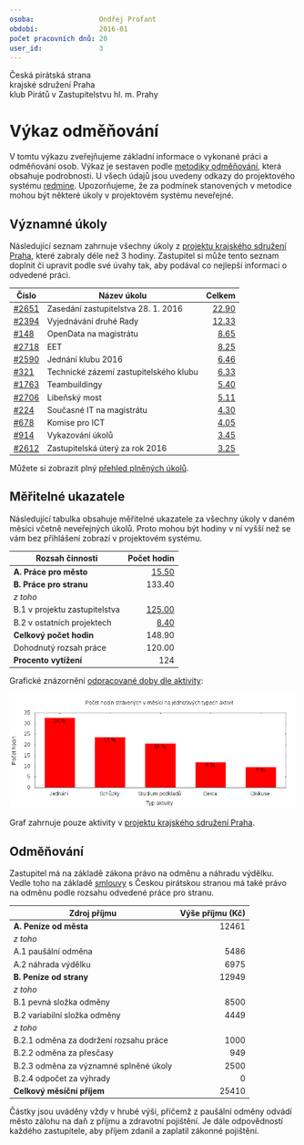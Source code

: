 ```yaml
---
osoba:                Ondřej Profant
období:               2016-01
počet pracovních dnů: 20
user_id:              3
---
```

Česká pirátská strana  
krajské sdružení Praha  
klub Pirátů v Zastupitelstvu hl. m. Prahy

Výkaz odměňování
================

V tomtu výkazu zveřejňujeme základní informace o vykonané práci a odměňování osob. Výkaz je sestaven podle [metodiky odměňování][metodika],
která obsahuje podrobnosti. U všech údajů jsou uvedeny odkazy do projektového systému [redmine](https://redmine.pirati.cz). Upozorňujeme, že za podmínek stanovených v metodice mohou být některé úkoly v projektovém systému neveřejné.

Významné úkoly
----------------------

Následující seznam zahrnuje všechny úkoly z [projektu krajského sdružení Praha][kspraha], které zabraly déle než 3 hodiny. Zastupitel si může tento seznam doplnit či upravit podle své úvahy tak, aby podával co nejlepší informaci o odvedené práci.

Číslo              |   Název úkolu                             |  Celkem           
-------------------|-------------------------------------------|------------------:
[#2651][task2651]  |   Zasedání zastupitelstva 28. 1. 2016     |  [22.90][time2651]
[#2394][task2394]  |   Vyjednávání druhé Rady                  |  [12.33][time2394]
[#148][task148]    |   OpenData na magistrátu                  |  [8.65][time148]  
[#2718][task2718]  |   EET                                     |  [8.25][time2718] 
[#2590][task2590]  |   Jednání klubu 2016                      |  [6.46][time2590] 
[#321][task321]    |   Technické zázemí zastupitelského klubu  |  [6.33][time321]  
[#1763][task1763]  |   Teambuildingy                           |  [5.40][time1763] 
[#2706][task2706]  |   Libeňský most                           |  [5.11][time2706] 
[#224][task224]    |   Současné IT na magistrátu               |  [4.30][time224]  
[#678][task678]    |   Komise pro ICT                          |  [4.05][time678]  
[#914][task914]    |   Vykazování úkolů                        |  [3.45][time914]  
[#2612][task2612]  |   Zastupitelská úterý za rok 2016         |  [3.25][time2612] 

Můžete si zobrazit plný [přehled plněných úkolů][tasklist].

Měřitelné ukazatele
-------------------

Následující tabulka obsahuje měřitelné ukazatele za všechny úkoly v daném měsíci
včetně neveřejných úkolů. Proto mohou být hodiny v ní vyšší než se vám bez
přihlášení zobrazí v projektovém systému.

Rozsah činnosti                        | Počet hodin
--------------                         | ----------:
**A. Práce pro město**                 | [15.50][linktocityhours]
**B. Práce pro stranu**                | 133.40
*z toho*                               |
B.1 v projektu zastupitelstva          | [125.00][linktohomehours]
B.2 v ostatních projektech             | [8.40][linktootherhours]
**Celkový počet hodin**                | 148.90
Dohodnutý rozsah práce                 | 120.00
**Procento vytížení**                  | 124

Grafické znázornění [odpracované doby dle aktivity][activitylist]:

![Aktivity v měsíci](aktivity.png)

Graf zahrnuje pouze aktivity v [projektu krajského sdružení Praha][kspraha].


Odměňování
----------

Zastupitel má na základě zákona právo na odměnu a náhradu výdělku. Vedle toho na základě [smlouvy][smlouva] s Českou pirátskou stranou má také právo na odměnu podle rozsahu odvedené práce pro stranu.

Zdroj příjmu                           | Výše příjmu (Kč)
-----------------                      | --------------:
**A. Peníze od města**                 | 12461
*z toho*                               |
A.1 paušální odměna                    | 5486
A.2 náhrada výdělku                    | 6975
**B. Peníze od strany**                | 12949
*z toho*                               |
B.1 pevná složka odměny                | 8500
B.2 variabilní složka odměny           | 4449
*z toho*                               |
B.2.1 odměna za dodržení rozsahu práce | 1000
B.2.2 odměna za přesčasy               | 949
B.2.3 odměna za významné splněné úkoly | 2500
B.2.4 odpočet za výhrady               | 0
**Celkový měsíční příjem**             | 25410

Částky jsou uváděny vždy v hrubé výši, přičemž z paušální odměny odvádí město zálohu na daň z příjmu a zdravotní pojištění. Je dále odpovědností každého zastupitele, aby příjem zdanil a zaplatil zákonné pojištění.

[metodika]: https://redmine.pirati.cz/projects/praha/wiki/Odm%C4%9B%C5%88ov%C3%A1n%C3%AD_zastupitel%C5%AF

[kspraha]: https://redmine.pirati.cz/projects/kspraha
[tasklist]: https://redmine.pirati.cz/projects/kspraha/time_entries/report?f[]=spent_on&f[]=user_id&op[user_id]==&f[]=&columns=month&criteria[]=issue&op[spent_on]=><&op[user_id]==&utf8=✓&v[spent_on][]=2016-01-01&v[spent_on][]=2016-01-31&v[user_id][]=3
[task2651]: https://redmine.pirati.cz/issues/2651
[time2651]:https://redmine.pirati.cz/issues/2651/time_entries?f[]=spent_on&f[]=user_id&f[]=&op[spent_on]=><&op[user_id]==&op[spent_on]=><&op[user_id]==&utf8=✓&v[spent_on][]=2016-01-01&v[spent_on][]=2016-01-31&v[user_id][]=3
[task2394]: https://redmine.pirati.cz/issues/2394
[time2394]:https://redmine.pirati.cz/issues/2394/time_entries?f[]=spent_on&f[]=user_id&f[]=&op[spent_on]=><&op[user_id]==&op[spent_on]=><&op[user_id]==&utf8=✓&v[spent_on][]=2016-01-01&v[spent_on][]=2016-01-31&v[user_id][]=3
[task148]: https://redmine.pirati.cz/issues/148
[time148]:https://redmine.pirati.cz/issues/148/time_entries?f[]=spent_on&f[]=user_id&f[]=&op[spent_on]=><&op[user_id]==&op[spent_on]=><&op[user_id]==&utf8=✓&v[spent_on][]=2016-01-01&v[spent_on][]=2016-01-31&v[user_id][]=3
[task2718]: https://redmine.pirati.cz/issues/2718
[time2718]:https://redmine.pirati.cz/issues/2718/time_entries?f[]=spent_on&f[]=user_id&f[]=&op[spent_on]=><&op[user_id]==&op[spent_on]=><&op[user_id]==&utf8=✓&v[spent_on][]=2016-01-01&v[spent_on][]=2016-01-31&v[user_id][]=3
[task2590]: https://redmine.pirati.cz/issues/2590
[time2590]:https://redmine.pirati.cz/issues/2590/time_entries?f[]=spent_on&f[]=user_id&f[]=&op[spent_on]=><&op[user_id]==&op[spent_on]=><&op[user_id]==&utf8=✓&v[spent_on][]=2016-01-01&v[spent_on][]=2016-01-31&v[user_id][]=3
[task321]: https://redmine.pirati.cz/issues/321
[time321]:https://redmine.pirati.cz/issues/321/time_entries?f[]=spent_on&f[]=user_id&f[]=&op[spent_on]=><&op[user_id]==&op[spent_on]=><&op[user_id]==&utf8=✓&v[spent_on][]=2016-01-01&v[spent_on][]=2016-01-31&v[user_id][]=3
[task1763]: https://redmine.pirati.cz/issues/1763
[time1763]:https://redmine.pirati.cz/issues/1763/time_entries?f[]=spent_on&f[]=user_id&f[]=&op[spent_on]=><&op[user_id]==&op[spent_on]=><&op[user_id]==&utf8=✓&v[spent_on][]=2016-01-01&v[spent_on][]=2016-01-31&v[user_id][]=3
[task2706]: https://redmine.pirati.cz/issues/2706
[time2706]:https://redmine.pirati.cz/issues/2706/time_entries?f[]=spent_on&f[]=user_id&f[]=&op[spent_on]=><&op[user_id]==&op[spent_on]=><&op[user_id]==&utf8=✓&v[spent_on][]=2016-01-01&v[spent_on][]=2016-01-31&v[user_id][]=3
[task224]: https://redmine.pirati.cz/issues/224
[time224]:https://redmine.pirati.cz/issues/224/time_entries?f[]=spent_on&f[]=user_id&f[]=&op[spent_on]=><&op[user_id]==&op[spent_on]=><&op[user_id]==&utf8=✓&v[spent_on][]=2016-01-01&v[spent_on][]=2016-01-31&v[user_id][]=3
[task678]: https://redmine.pirati.cz/issues/678
[time678]:https://redmine.pirati.cz/issues/678/time_entries?f[]=spent_on&f[]=user_id&f[]=&op[spent_on]=><&op[user_id]==&op[spent_on]=><&op[user_id]==&utf8=✓&v[spent_on][]=2016-01-01&v[spent_on][]=2016-01-31&v[user_id][]=3
[task914]: https://redmine.pirati.cz/issues/914
[time914]:https://redmine.pirati.cz/issues/914/time_entries?f[]=spent_on&f[]=user_id&f[]=&op[spent_on]=><&op[user_id]==&op[spent_on]=><&op[user_id]==&utf8=✓&v[spent_on][]=2016-01-01&v[spent_on][]=2016-01-31&v[user_id][]=3
[task2612]: https://redmine.pirati.cz/issues/2612
[time2612]:https://redmine.pirati.cz/issues/2612/time_entries?f[]=spent_on&f[]=user_id&f[]=&op[spent_on]=><&op[user_id]==&op[spent_on]=><&op[user_id]==&utf8=✓&v[spent_on][]=2016-01-01&v[spent_on][]=2016-01-31&v[user_id][]=3
[activitylist]: https://redmine.pirati.cz/projects/kspraha/time_entries/report?columns=month&criteria[]=activity&f[]=spent_on&f[]=user_id&f[]=&op[spent_on]=><&op[user_id]==&utf8=✓&v[spent_on][]=2016-01-01&v[spent_on][]=2016-01-31&v[user_id][]=3

[smlouva]: https://smlouvy.pirati.cz/smlouvy/2014/11/13/ondrej-profant/index.html
[linktocityhours]: https://redmine.pirati.cz/projects/praha/time_entries?f[]=spent_on&f[]=user_id&f[]=cf_16&f[]=&op[cf_16]=*&op[spent_on]=><&op[user_id]==&utf8=✓&v[spent_on][]=2016-01-01&v[spent_on][]=2016-01-31&v[user_id][]=3
[linktohomehours]: https://redmine.pirati.cz/projects/praha/time_entries?f[]=spent_on&f[]=user_id&f[]=&f[]=subproject_id&op[subproject_id]=!*&op[spent_on]=><&op[user_id]==&utf8=✓&v[spent_on][]=2016-01-01&v[spent_on][]=2016-01-31&v[user_id][]=3
[linktootherhours]: https://redmine.pirati.cz/time_entries?&columns=month&criteria[]=user&f[]=spent_on&f[]=user_id&f[]=cf_16&f[]=project_id&f[]=&op[cf_16]==&op[project_id]=!&v[cf_16][]=strana&v[project_id][]=15&op[spent_on]=><&op[user_id]==&utf8=✓&v[spent_on][]=2016-01-01&v[spent_on][]=2016-01-31&v[user_id][]=3
